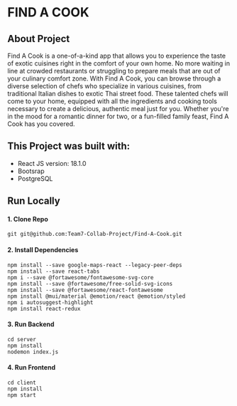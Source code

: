 # FIND A COOK

## About Project

Find A Cook is a one-of-a-kind app that allows you to experience the taste of exotic cuisines right in the comfort of your own home. No more waiting in line at crowded restaurants or struggling to prepare meals that are out of your culinary comfort zone. With Find A Cook, you can browse through a diverse selection of chefs who specialize in various cuisines, from traditional Italian dishes to exotic Thai street food. These talented chefs will come to your home, equipped with all the ingredients and cooking tools necessary to create a delicious, authentic meal just for you. Whether you're in the mood for a romantic dinner for two, or a fun-filled family feast, Find A Cook has you covered.

## This Project was built with:
- React JS version: 18.1.0
- Bootsrap
- PostgreSQL

## Run Locally

#### 1. Clone Repo
```
git git@github.com:Team7-Collab-Project/Find-A-Cook.git
```

#### 2. Install Dependencies
```
npm install --save google-maps-react --legacy-peer-deps
npm install --save react-tabs
npm i --save @fortawesome/fontawesome-svg-core
npm install --save @fortawesome/free-solid-svg-icons
npm install --save @fortawesome/react-fontawesome
npm install @mui/material @emotion/react @emotion/styled
npm i autosuggest-highlight
npm install react-redux
```

#### 3. Run Backend
```
cd server
npm install 
nodemon index.js
```

#### 4. Run Frontend
```
cd client
npm install 
npm start
```
